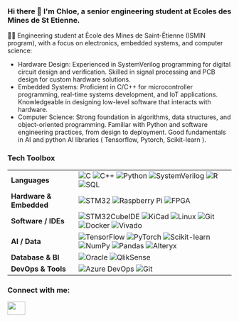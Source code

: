 ### Hi there 👋 I'm Chloe, a senior engineering student at Ecoles des Mines de St Etienne. 


<!-- 
![Alt Text](https://media1.tenor.com/m/4ryx66tWEhcAAAAd/pixel-study.gif)
-->


<!-- 
    Mulder
    https://media.giphy.com/media/v1.Y2lkPTc5MGI3NjExMDM4Zm83MzA0dDc5eHdtMHpvZHZ0enZmams5MWRmM21tdDVndG1lOSZlcD12MV9pbnRlcm5hbF9naWZfYnlfaWQmY3Q9Zw/xTiTngQ7Gpakdpm4nu/giphy.gif 
-->

<!-- 
    gif coding girl 
    https://media1.tenor.com/m/4ryx66tWEhcAAAAd/pixel-study.gif

    rage
    https://media.giphy.com/media/S7u66urzxc2J2/giphy.gif
-->

👩‍💻 Engineering student at École des Mines de Saint-Étienne (ISMIN program), with a focus on electronics, embedded systems, and computer science:

* Hardware Design: Experienced in SystemVerilog programming for digital circuit design and verification. Skilled in signal processing and PCB design for custom hardware solutions.
* Embedded Systems: Proficient in C/C++ for microcontroller programming, real-time systems development, and IoT applications. Knowledgeable in designing low-level software that interacts with hardware.
* Computer Science: Strong foundation in algorithms, data structures, and object-oriented programming. Familiar with Python and software engineering practices, from design to deployment. Good fundamentals in AI and python AI libraries ( Tensorflow, Pytorch, Scikit-learn ).

<!-- 
![]( https://media.giphy.com/media/v1.Y2lkPTc5MGI3NjExMDM4Zm83MzA0dDc5eHdtMHpvZHZ0enZmams5MWRmM21tdDVndG1lOSZlcD12MV9pbnRlcm5hbF9naWZfYnlfaWQmY3Q9Zw/xTiTngQ7Gpakdpm4nu/giphy.gif )
-->


### Tech Toolbox
<table> <tr> <td><strong> Languages</strong></td> <td> <img src="https://img.shields.io/badge/C-blue?logo=c&logoColor=white" alt="C" /> <img src="https://img.shields.io/badge/C++-00599C?logo=c%2B%2B&logoColor=white" alt="C++" /> <img src="https://img.shields.io/badge/Python-3776AB?logo=python&logoColor=white" alt="Python" /> <img src="https://img.shields.io/badge/SystemVerilog-404040?logoColor=white" alt="SystemVerilog" /> <img src="https://img.shields.io/badge/R-276DC3?logo=r&logoColor=white" alt="R" /> <img src="https://img.shields.io/badge/SQL-CC2927?logo=microsoftsqlserver&logoColor=white" alt="SQL" /> </td> </tr> <tr> <td><strong> Hardware & Embedded</strong></td> <td> <img src="https://img.shields.io/badge/STM32-03234B?logo=stmicroelectronics&logoColor=white" alt="STM32" /> <img src="https://img.shields.io/badge/Raspberry%20Pi-C51A4A?logo=raspberrypi&logoColor=white" alt="Raspberry Pi" /> <img src="https://img.shields.io/badge/FPGA-0082CA?logo=intel&logoColor=white" alt="FPGA" /> </td> </tr> <tr> <td><strong> Software / IDEs</strong></td> <td> <img src="https://img.shields.io/badge/STM32CubeIDE-03234B?logo=stmicroelectronics&logoColor=white" alt="STM32CubeIDE" /> <img src="https://img.shields.io/badge/KiCad-314CB0?logo=kicad&logoColor=white" alt="KiCad" /> <img src="https://img.shields.io/badge/Linux-FCC624?logo=linux&logoColor=black" alt="Linux" /> <img src="https://img.shields.io/badge/Git-F05032?logo=git&logoColor=white" alt="Git" /> <img src="https://img.shields.io/badge/Docker-2496ED?logo=docker&logoColor=white" alt="Docker" /> <img src="https://img.shields.io/badge/Vivado-FFB500?logoColor=black" alt="Vivado" /> </td> </tr> <tr> <td><strong> AI / Data</strong></td> <td> <img src="https://img.shields.io/badge/TensorFlow-FF6F00?logo=tensorflow&logoColor=white" alt="TensorFlow" /> <img src="https://img.shields.io/badge/PyTorch-EE4C2C?logo=pytorch&logoColor=white" alt="PyTorch" /> <img src="https://img.shields.io/badge/Scikit--learn-F7931E?logo=scikit-learn&logoColor=white" alt="Scikit-learn" /> <img src="https://img.shields.io/badge/NumPy-013243?logo=numpy&logoColor=white" alt="NumPy" /> <img src="https://img.shields.io/badge/Pandas-150458?logo=pandas&logoColor=white" alt="Pandas" /> <img src="https://img.shields.io/badge/AlteryX-0077CC?logo=alteryx&logoColor=white" alt="Alteryx" /> </td> </tr> <!-- New Section --> <tr> <td><strong> Database & BI</strong></td> <td> <img src="https://img.shields.io/badge/Oracle-F80000?logo=oracle&logoColor=white" alt="Oracle" /> <img src="https://img.shields.io/badge/QlikSense-0092CC?logo=qlik&logoColor=white" alt="QlikSense" /> </td> </tr> <!-- New Section --> <tr> <td><strong> DevOps & Tools</strong></td> <td> <img src="https://img.shields.io/badge/Azure_DevOps-0078D7?logo=azuredevops&logoColor=white" alt="Azure DevOps" /> <img src="https://img.shields.io/badge/Git-F05032?logo=git&logoColor=white" alt="Git" /> </td> </tr> </table>

<h3 align="left">Connect with me:</h3>
<p align="left">
<a href="https://www.linkedin.com/in/chlo%C3%A9-larroze-63ba94241" target="blank"><img align="center" src="https://cdn.jsdelivr.net/npm/simple-icons@3.0.1/icons/linkedin.svg" alt="" height="30" width="40" /></a>
</p>
